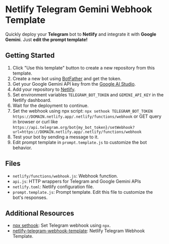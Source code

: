 # Netlify Telegram Gemini Webhook Template

Quickly deploy your **Telegram** bot to **Netlify** and integrate it with **Google Gemini**. Just **edit the prompt template!**

## Getting Started

1. Click "Use this template" button to create a new repository from this template.
2. Create a new bot using [BotFather](https://t.me/botfather) and get the token.
3. Get your Google Gemini API key from the [Google AI Studio](https://aistudio.google.com/app/apikey).
4. Add your repository to [Netlify](https://app.netlify.com/start).
5. Set environment variables `TELEGRAM_BOT_TOKEN` and `GEMINI_API_KEY` in the Netlify dashboard.
6. Wait for the deployment to continue.
7. Set the webhook using npx script: `npx sethook TELEGRAM_BOT_TOKEN https://DOMAIN.netlify.app/.netlify/functions/webhook` or GET query in browser or curl like `https://api.telegram.org/bot{my_bot_token}/setWebhook?url=https://DOMAIN.netlify.app/.netlify/functions/webhook`
8. Test your bot by sending a message to it.
9. Edit prompt template in `prompt.template.js` to customize the bot behavior.

## Files

- `netlify/functions/webhook.js`: Webhook function.
- `api.js`: HTTP wrappers for Telegram and Google Gemini APIs
- `netlify.toml`: Netlify configuration file.
- `prompt.template.js`: Prompt template. Edit this file to customize the bot's responses.

## Additional Resources

- [npx sethook](https://github.com/vvmspace/sethook): Set Telegram webhook using `npx`.
- [netlify-telegram-webhook-template](https://github.com/vvmspace/netlify-telegram-webhook-template): Netlify Telegram Webhook Template.
